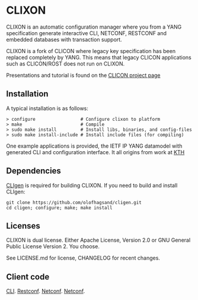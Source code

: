 # CLIXON

CLIXON is an automatic configuration manager where you from a YANG
specification generate interactive CLI, NETCONF, RESTCONF and embedded
databases with transaction support.

CLIXON is a fork of CLICON where legacy key specification has been
replaced completely by YANG. This means that legacy CLICON
applications such as CLICON/ROST does not run on CLIXON.

Presentations and tutorial is found on the [CLICON project
page](http://www.clicon.org)

## Installation

A typical installation is as follows:

    > configure	       	        # Configure clixon to platform
    > make                      # Compile
    > sudo make install         # Install libs, binaries, and config-files
    > sudo make install-include # Install include files (for compiling)

One example applications is provided, the IETF IP YANG datamodel with generated CLI and configuration interface.  It all origins from work at
[KTH](http://www.csc.kth.se/~olofh/10G_OSR)

## Dependencies

[CLIgen](http://www.cligen.se) is required for building CLIXON. If you need 
to build and install CLIgen: 

    git clone https://github.com/olofhagsand/cligen.git
    cd cligen; configure; make; make install

## Licenses

CLIXON is dual license. Either Apache License, Version 2.0 or GNU
General Public License Version 2. You choose.

See LICENSE.md for license, CHANGELOG for recent changes.

## Client code

[CLI](apps/restconf).
[Restconf](apps/restconf).
[Netconf](apps/netconf).
[Netconf](apps/netconf).



